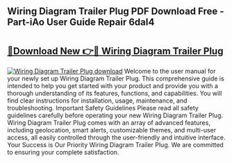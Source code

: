 ## Wiring Diagram Trailer Plug PDF Download Free - Part-iAo User Guide Repair 6daI4

# <h2><a href="http://dfuhc6y.blite.top/?on=Wiring+Diagram+Trailer+Plug">🔗Download New 👉🔴 Wiring Diagram Trailer Plug</a></h2>

[![Wiring Diagram Trailer Plug download](https://i.imgur.com/lujVjoI.png)](http://dfuhc6y.blite.top/?on=Wiring+Diagram+Trailer+Plug)
Welcome to the user manual for your newly set up Wiring Diagram Trailer Plug. This comprehensive guide is intended to help you get started with your product and provide you with a thorough understanding of its features, functions, and capabilities. You will find clear instructions for installation, usage, maintenance, and troubleshooting. Important Safety Guidelines Please read all safety guidelines carefully before operating your new Wiring Diagram Trailer Plug. Wiring Diagram Trailer Plug comes with an array of advanced features, including geolocation, smart alerts, customizable themes, and multi-user access, all easily controlled through the user-friendly and intuitive interface. Your Success is Our Priority Wiring Diagram Trailer Plug. We are committed to ensuring your complete satisfaction.
